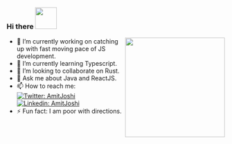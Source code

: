 
### Hi there <img src="https://media.giphy.com/media/z24q9PQNlw19u/source.gif" width="50"></h2>

<img align='right' src="https://media.giphy.com/media/VekcnHOwOI5So/source.gif" width="230">

- 🔭 I’m currently working on catching up with fast moving pace of JS development.
- 🌱 I’m currently learning Typescript.
- 👯 I’m looking to collaborate on Rust.
- 💬 Ask me about Java and ReactJS.
- 📫 How to reach me: [![Twitter: AmitJoshi](https://img.shields.io/twitter/follow/AmitJoshi?style=social)](https://twitter.com/joamit13)
[![Linkedin: AmitJoshi](https://img.shields.io/badge/-amitjoshi-blue?style=flat-square&logo=Linkedin&logoColor=white&link=https://www.linkedin.com/in/joamit/)](https://www.linkedin.com/in/joamit/)
- ⚡ Fun fact: I am poor with directions.




